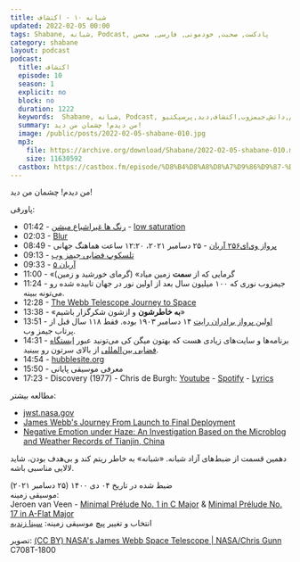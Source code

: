 ```yaml
---
title: شبانه ۱۰ - اکتشاف
updated: 2022-02-05 00:00
tags: Shabane, شبانه, Podcast, پادکست, صحبت, خودمونی, فارسی, محسن
category: shabane
layout: podcast
podcast:
  title: اکتشاف
  episode: 10
  season: 1
  explicit: no
  block: no
  duration: 1222
  keywords:  Shabane, شبانه, Podcast, پادکست, صحبت, خودمونی,علم,دانش,جیمزوب,اکتشاف,دید,پرسپکتیو
  summary: من دیدم! چشمان من دید!
  image: /public/posts/2022-02-05-shabane-010.jpg
  mp3: 
    file: https://archive.org/download/Shabane/2022-02-05-shabane-010.mp3
    size: 11630592
  castbox: https://castbox.fm/episode/%D8%B4%D8%A8%D8%A7%D9%86%D9%87-%DB%B1%DB%B0---%D8%A7%DA%A9%D8%AA%D8%B4%D8%A7%D9%81-id2452890-id465273152
---
```

من دیدم! چشمان من دید!

<!--more-->

پاورقی:

* 01:42 - [رنگ ها غیراشباع میشن](https://korivand.com/color-saturation/) - [low saturation](https://en.wikipedia.org/wiki/Colorfulness#Saturation)
* 02:03 - [Blur](https://en.wikipedia.org/wiki/Gaussian_blur)
* 08:49 - [پرواز وی‌ای۲۵۶ آریان](https://fa.wikipedia.org/wiki/%D9%BE%D8%B1%D9%88%D8%A7%D8%B2_%D9%88%DB%8C%E2%80%8C%D8%A7%DB%8C%DB%B2%DB%B5%DB%B6_%D8%A2%D8%B1%DB%8C%D8%A7%D9%86) - ۲۵ دسامبر ۲۰۲۱، ۱۲:۲۰ ساعت هماهنگ جهانی
* 09:13 - [تلسکوپ فضایی جیمز وب](https://fa.wikipedia.org/wiki/%D8%AA%D9%84%D8%B3%DA%A9%D9%88%D9%BE_%D9%81%D8%B6%D8%A7%DB%8C%DB%8C_%D8%AC%DB%8C%D9%85%D8%B2_%D9%88%D8%A8)
* 09:33 - [آریان ۵](https://fa.wikipedia.org/wiki/%D8%A2%D8%B1%DB%8C%D8%A7%D9%86_%DB%B5)
* 11:00 - «گرمایی که از **سمت** زمین میاد» (گرمای خورشید و زمین)
* 11:24 - جیمزوب نوری که ۱۰۰ میلیون سال بعد از اولین نور در جهان تابیده شده رو می‌تونه ببینه.
* 12:28 - [The Webb Telescope Journey to Space](https://www.youtube.com/watch?v=wbOhkMQ2Lns&list=PLcy1hEnsejK0_ImohqEdxsB7ECXhGWaG1&index=1)
* 13:38 - «**به خاطرشون** و ازشون شکرگزار باشیم» 
* 13:51 - [اولین پرواز برادران رایت](https://en.wikipedia.org/wiki/Wright_brothers#First_powered_flight) ۱۴ دسامبر ۱۹۰۳ بوده. فقط ۱۱۸ سال قبل از پرتاب جیمز وب.
* 14:31 - برنامه‌ها و سایت‌های زیادی هست که بهتون میگن کی می‌تونید عبور [ایستگاه فضایی بین‌المللی](https://fa.wikipedia.org/wiki/%D8%A7%DB%8C%D8%B3%D8%AA%DA%AF%D8%A7%D9%87_%D9%81%D8%B6%D8%A7%DB%8C%DB%8C_%D8%A8%DB%8C%D9%86%E2%80%8C%D8%A7%D9%84%D9%85%D9%84%D9%84%DB%8C) از بالای سرتون رو ببینید.
* 14:54 - [hubblesite.org](https://hubblesite.org/)
* 15:50 - معرفی موسیقی پایانی
* 17:23 - Discovery (1977) - Chris de Burgh: 
[Youtube](https://www.youtube.com/watch?v=2yR3KRzHZsk&list=PLflfic2qZOnFwXMG_kqBzkzPgFyC8EMqy) - 
[Spotify](https://open.spotify.com/track/41tDv5zfO0BQXPFiER1eyO) - 
[Lyrics](https://lyricstranslate.com/fa/chris-de-burgh-discovery-lyrics.html) 

مطالعه بیشتر:
* [jwst.nasa.gov](https://www.jwst.nasa.gov/)
* [James Webb's Journey From Launch to Final Deployment](https://www.youtube.com/watch?v=7As2j6a6Dmw)
* [Negative Emotion under Haze: An Investigation Based on the Microblog and Weather Records of Tianjin, China](https://www.ncbi.nlm.nih.gov/pmc/articles/PMC6338934/)

دهمین قسمت از ضبط‌های آزاد شبانه. «شبانه» به خاطر ریتم کند و بی‌هدف بودن، شاید لالایی مناسبی باشه.

ضبط شده در تاریخ ۰۴ دی ۱۴۰۰ (۲۵ دسامبر ۲۰۲۱)  
موسیقی زمینه:  
Jeroen van Veen - [Minimal Prélude No. 1 in C Major](https://youtu.be/7RjTQcY9VQg) & 
[Minimal Prélude No. 17 in A-Flat Major](https://youtu.be/7RjTQcY9VQg?t=4239)  
انتخاب و تغییر پیچ موسیقی زمینه: [سینا زندیه](https://www.instagram.com/sinaswebz/)

تصویر: [(CC BY) NASA's James Webb Space Telescope | NASA/Chris Gunn](https://www.flickr.com/photos/nasawebbtelescope/51160896812)  
C708T-1800

